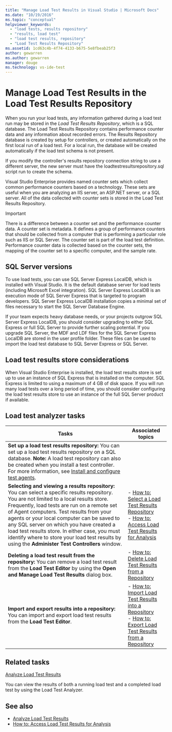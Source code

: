 ```yaml
---
title: "Manage Load Test Results in Visual Studio | Microsoft Docs"
ms.date: "10/19/2016"
ms.topic: "conceptual"
helpviewer_keywords:
  - "load tests, results repository"
  - "results, load test"
  - "load test results, repository"
  - "Load Test Results Repository"
ms.assetid: 1cd63c4b-4f74-4133-b675-5e8fbeab25f3
author: gewarren
ms.author: gewarren
manager: douge
ms.technology: vs-ide-test
---
```

# Manage Load Test Results in the Load Test Results Repository

When you run your load tests, any information gathered during a load test run may be stored in the *Load Test Results Repository*, which is a SQL database. The Load Test Results Repository contains performance counter data and any information about recorded errors. The Results Repository database is created by setup for controllers, or created automatically on the first local run of a load test. For a local run, the database will be created automatically if the load test schema is not present.

 If you modify the controller's results repository connection string to use a different server, the new server must have the loadtestresultsrepository.sql script run to create the schema.

 Visual Studio Enterprise provides named counter sets which collect common performance counters based on a technology. These sets are useful when you are analyzing an IIS server, an ASP.NET server, or a SQL server. All of the data collected with counter sets is stored in the Load Test Results Repository.

> [!IMPORTANT]
> There is a difference between a counter set and the performance counter data. A counter set is metadata. It defines a group of performance counters that should be collected from a computer that is performing a particular role such as IIS or SQL Server. The counter set is part of the load test definition. Performance counter data is collected based on the counter sets, the mapping of the counter set to a specific computer, and the sample rate.

## SQL Server versions

 To use load tests, you can use SQL Server Express LocalDB, which is installed with Visual Studio. It is the default database server for load tests (including Microsoft Excel integration). SQL Server Express LocalDB is an execution mode of SQL Server Express that is targeted to program developers. SQL Server Express LocalDB installation copies a minimal set of files necessary to start the SQL Server Database Engine.

 If your team expects heavy database needs, or your projects outgrow SQL Server Express LocalDB, you should consider upgrading to either SQL Express or full SQL Server to provide further scaling potential. If you upgrade SQL Server, the MDF and LDF files for the SQL Server Express LocalDB are stored in the user profile folder. These files can be used to import the load test database to SQL Server Express or SQL Server.

## Load test results store considerations

 When Visual Studio Enterprise is installed, the load test results store is set up to use an instance of SQL Express that is installed on the computer. SQL Express is limited to using a maximum of 4 GB of disk space. If you will run many load tests over a long period of time, you should consider configuring the load test results store to use an instance of the full SQL Server product if available.

## Load test analyzer tasks

|Tasks|Associated topics|
|-----------|-----------------------|
|**Set up a load test results repository:** You can set up a load test results repository on a SQL database. **Note:**  A load test repository can also be created when you install a test controller. For more information, see [Install and configure test agents](../test/lab-management/install-configure-test-agents.md).||
|**Selecting and viewing a results repository:** You can select a specific results repository. You are not limited to a local results store. Frequently, load tests are run on a remote set of Agent computers. Test results from your agents or your local computer can be saved to any SQL server on which you have created a load test results store. In either case, you must identify where to store your load test results by using the **Administer Test Controllers** window.|-   [How to: Select a Load Test Results Repository](../test/how-to-select-a-load-test-results-repository.md)<br />-   [How to: Access Load Test Results for Analysis](../test/how-to-access-load-test-results-for-analysis.md)|
|**Deleting a load test result from the repository:** You can remove a load test result from the **Load Test Editor** by using the **Open and Manage Load Test Results** dialog box.|-   [How to: Delete Load Test Results from a Repository](../test/how-to-delete-load-test-results-from-a-repository.md)|
|**Import and export results into a repository:** You can import and export load test results from the **Load Test Editor**.|-   [How to: Import Load Test Results into a Repository](../test/how-to-import-load-test-results-into-a-repository.md)<br />-   [How to: Export Load Test Results from a Repository](../test/how-to-export-load-test-results-from-a-repository.md)|

## Related tasks

 [Analyze Load Test Results](../test/analyze-load-test-results-using-the-load-test-analyzer.md)

 You can view the results of both a running load test and a completed load test by using the Load Test Analyzer.

## See also

- [Analyze Load Test Results](../test/analyze-load-test-results-using-the-load-test-analyzer.md)
- [How to: Access Load Test Results for Analysis](../test/how-to-access-load-test-results-for-analysis.md)